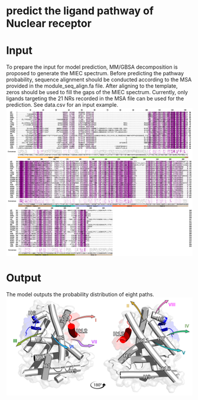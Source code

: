 # predict the ligand pathway of Nuclear receptor

# Input
To prepare the input for model prediction, MM/GBSA decomposition is proposed to generate the MIEC spectrum. Before predicting the pathway probability, sequence alignment should be conducted according to the MSA provided in the module_seq_align.fa file. After aligning to the template, zeros should be used to fill the gaps of the MIEC spectrum. Currently, only ligands targeting the 21 NRs recorded in the MSA file can be used for the prediction. See data.csv for an input example.
![Image](https://github.com/SutongXiang/MIEC_ResMLP/blob/main/align.png)


# Output
The model outputs the probability distribution of eight paths.
![Image](https://github.com/SutongXiang/MIEC_ResMLP/blob/main/pathway1.png)
